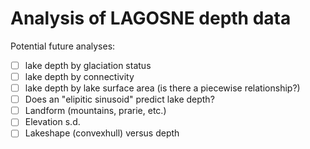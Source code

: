 # Analysis of LAGOSNE depth data

Potential future analyses:

 * [ ] lake depth by glaciation status
 * [ ] lake depth by connectivity
 * [ ] lake depth by lake surface area (is there a piecewise relationship?)
 * [ ] Does an "elipitic sinusoid" predict lake depth?
 * [ ] Landform (mountains, prarie, etc.)
 * [ ] Elevation s.d.
 * [ ] Lakeshape (convexhull) versus depth
